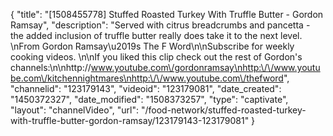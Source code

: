 {
    "title": "[1508455778] Stuffed Roasted Turkey With Truffle Butter - Gordon Ramsay",
    "description": "Served with citrus breadcrumbs and pancetta - the added inclusion of truffle butter really does take it to the next level. \nFrom Gordon Ramsay\u2019s The F Word\n\nSubscribe for weekly cooking videos. \n\nIf you liked this clip check out the rest of Gordon's channels:\n\nhttp:\/\/www.youtube.com\/gordonramsay\nhttp:\/\/www.youtube.com\/kitchennightmares\nhttp:\/\/www.youtube.com\/thefword",
    "channelid": "123179143",
    "videoid": "123179081",
    "date_created": "1450372327",
    "date_modified": "1508373257",
    "type": "captivate",
    "layout": "channelVideo",
    "url": "\/food-network\/stuffed-roasted-turkey-with-truffle-butter-gordon-ramsay\/123179143-123179081"
}
